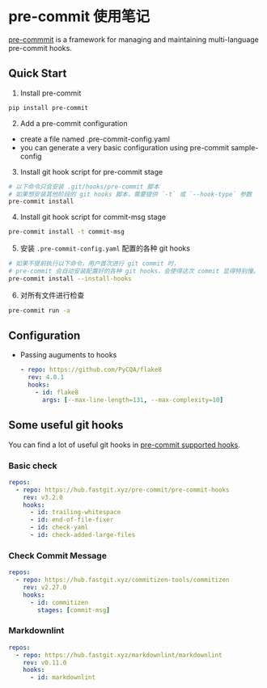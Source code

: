 # pre-commit 使用笔记

[pre-commmit][1] is a framework for managing and maintaining multi-language pre-commit hooks.

## Quick Start

1. Install pre-commit

  ```bash
  pip install pre-commit
  ```

2. Add a pre-commit configuration
  - create a file named .pre-commit-config.yaml
  - you can generate a very basic configuration using pre-commit sample-config

3. Install git hook script for pre-commit stage

  ```bash
  # 以下命令只会安装 .git/hooks/pre-commit 脚本
  # 如果想安装其他阶段的 git hooks 脚本，需要提供 `-t` 或 `--hook-type` 参数
  pre-commit install
  ```

4. Install git hook script for commit-msg stage

  ```bash
  pre-commit install -t commit-msg
  ```

5. 安装 `.pre-commit-config.yaml` 配置的各种 git hooks

  ```bash
  # 如果不提前执行以下命令，用户首次进行 git commit 时，
  # pre-commit 会自动安装配置好的各种 git hooks，会使得这次 commit 显得特别慢。
  pre-commit install --install-hooks
  ```

6. 对所有文件进行检查

  ```bash
  pre-commit run -a
  ```

## Configuration

- Passing auguments to hooks

  ```yaml
  - repo: https://github.com/PyCQA/flake8
    rev: 4.0.1
    hooks:
      - id: flake8
        args: [--max-line-length=131, --max-complexity=10]
  ```

## Some useful git hooks

You can find a lot of useful git hooks in [pre-commit supported hooks][2].

### Basic check

```yaml
repos:
  - repo: https://hub.fastgit.xyz/pre-commit/pre-commit-hooks
    rev: v3.2.0
    hooks:
      - id: trailing-whitespace
      - id: end-of-file-fixer
      - id: check-yaml
      - id: check-added-large-files
```

### Check Commit Message

```yaml
repos:
  - repo: https://hub.fastgit.xyz/commitizen-tools/commitizen
    rev: v2.27.0
    hooks:
      - id: commitizen
        stages: [commit-msg]
```

### Markdownlint

```yaml
repos:
  - repo: https://hub.fastgit.xyz/markdownlint/markdownlint
    rev: v0.11.0
    hooks:
      - id: markdownlint
```

  [1]: https://pre-commit.com/
  [2]: https://pre-commit.com/hooks.html
